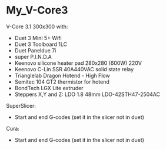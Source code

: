 # My_V-Core3
V-Core 3.1 300x300 with:
 - Duet 3 Mini 5+ Wifi
 - Duet 3 Toolboard 1LC
 - Duet Paneldue 7i
 - super P.I.N.D.A
 - Keenovo silicone heater pad 280x280 (600W) 220V
 - Keenovo C-Lin SSR 40A440VAC solid state relay
 - Trianglelab Dragon Hotend - High Flow
 - Semitec 104 GT2 thermistor for hotend
 - BondTech LGX Lite extruder
 - Steppers X,Y and Z: LDO 1.8 48mm LDO-42STH47-2504AC

SuperSlicer:
 - Start and end G-codes (set it in the slicer not in duet)

Cura:
 - Start and end G-codes (set it in the slicer not in duet)
